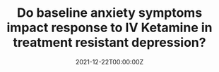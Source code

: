 ---
authors:
- Schreiber, Z.
- Wang, C.
- Tan, A.
- Riva-Posse, P.
- McDonald, W. M.
- Crowell, A.
- Hermida, A. P.
- Hershenberg, R.

date: "2021-12-22T00:00:00Z"
doi: "https://doi.org/10.1016/j.jadr.2021.100253"
featured: false

publication: '*Journal of Affective Disorders Reports* 6, 100253'
publication_short: ""
publication_types:
- "2"
publishDate: "2021-12-22T00:00:00Z"
title: 'Do baseline anxiety symptoms impact response to IV Ketamine in treatment resistant depression?'
url_code: ""
url_dataset: ""
url_pdf: uploads/Hershenberg-2021.pdf
url_poster: ""
url_project: ""
url_slides: ""
url_source: ""
url_video: ""
---